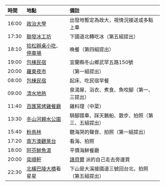 | 時間  | 地點 | 備註 |
| :--- | :--- | :--- |
| 16:00 | [政治大學](https://maps.app.goo.gl/onzbGEoJSUbJA7Ts6) | 出發地暫定為政大，視情況接送或多點上車 |
| 17:30 | [聯發冰工坊](https://maps.app.goo.gl/DnfLL7e5HE2bw83H8) | 下國道北轉吃冰（第五組提出） |
| 18:10 | [拾松辦桌小吃](https://maps.app.goo.gl/9vqGSSYjvHB4kVEz7)、[停車場](https://maps.app.goo.gl/zEQ4Wyuf29pm2reP7) | 晚餐（第四組提出） |
| 19:00 | [包棟民宿](https://maps.app.goo.gl/3NQ7ap26UChu9GwL7) | 宜蘭縣冬山鄉武罕五路150號 |
| 20:00 | [羅東夜市](https://maps.app.goo.gl/Ea5g6dbJLwTizz5V6) | （第一組提出） |
| 08:00 | [包棟民宿](https://maps.app.goo.gl/3NQ7ap26UChu9GwL7) | 起床、吃民宿早餐 |
| 09:00 | [清水地熱](https://maps.app.goo.gl/d6cMpW1s11JmWqqR9) | 泉湯屋、浴衣、煮食、魚咬腳（第一、三提出）|
| 11:40 | [百匯窯烤雞餐廳](https://maps.app.goo.gl/jCoVLtJefQS2qm1q8) | 雞料理（中菜） |
| 13:30 | [冬山河親水公園](https://maps.app.goo.gl/Te7UWdZKMRD2Xtj88) | 騎腳踏車、踩天鵝船、散步、拍照（第三、五組提出） |
| 15:40 | [粉鳥林](https://maps.app.goo.gl/WEEewVuEWkKtzpdXA) | 聽海哭的聲音、拍照（第一組提出） |
| 17:20 | [南方澳觀景台](https://maps.app.goo.gl/ECJatfVSbvRdUfnU7) | 看海、拍照 |
| 18:00 | [阿芬鮮魚湯](https://maps.app.goo.gl/BjYWNz7ghqdy761B6) | 平價海鮮餐廳 |
| 20:00 | [奕順軒](https://maps.app.goo.gl/dz5xrCEC5PCyZkHJA) | [諸貝爾](https://maps.app.goo.gl/X6fvpceW2p1dty4W6) 派的自己走去旁邊買 |
| 22:30 | [北橫巴陵大橋](https://maps.app.goo.gl/Yg1dua6oDPMPbd7NA)看星星 | 下山是大溪接國道三號回台北，拍照（第五組提出） |